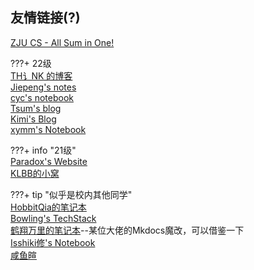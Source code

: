 ## 友情链接(?) 
[ZJU CS - All Sum in One!](https://isshikihugh.github.io/zju-cs-asio/)

???+ 22级  
    [TH讠NK 的博客](https://www.luogu.com.cn/blog/chen031029/)  
    [Jiepeng's notes](https://jiepenglab.github.io/notebook/)  
    [cyc's notebook](https://cyc-987.github.io/)  
    [Tsum's blog](https://tsumgo.github.io/)  
    [Kimi's Blog](https://1kilometre.github.io/)  
    [xymm's Notebook](https://xymmsnotebook.gitbook.io/noteofxymm/)  

???+ info "21级"  
    [Paradox's Website](https://zju-paradox.top/)  
    [KLBB的小窝](https://zjuklbb.top/)  

???+ tip "似乎是校内其他同学"  
    [HobbitQia的笔记本](https://note.hobbitqia.cc/)  
    [Bowling's TechStack](https://note.bowling233.top/)  
    [鹤翔万里的笔记本](https://note.tonycrane.cc/)--某位大佬的Mkdocs魔改，可以借鉴一下  
    [Isshiki修's Notebook](https://note.isshikih.top/)  
    [咸鱼暄](https://xuan-insr.github.io/)  

